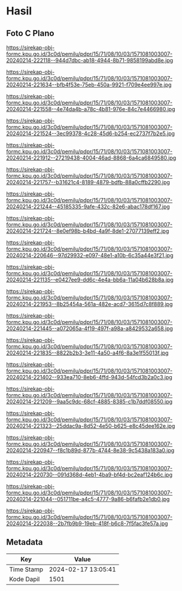 # Hasil

## Foto C Plano

https://sirekap-obj-formc.kpu.go.id/3c0d/pemilu/pdpr/15/71/08/10/03/1571081003007-20240214-222118--944d7dbc-ab18-4944-8b71-9858199abd8e.jpg

https://sirekap-obj-formc.kpu.go.id/3c0d/pemilu/pdpr/15/71/08/10/03/1571081003007-20240214-221634--bfb4f53e-75eb-450a-9921-f709e4ee997e.jpg

https://sirekap-obj-formc.kpu.go.id/3c0d/pemilu/pdpr/15/71/08/10/03/1571081003007-20240214-221558--4e74da4b-a78c-4b81-976e-84c7e4466980.jpg

https://sirekap-obj-formc.kpu.go.id/3c0d/pemilu/pdpr/15/71/08/10/03/1571081003007-20240214-221524--3ec99378-4c28-45d6-b254-ec2737f7b2e5.jpg

https://sirekap-obj-formc.kpu.go.id/3c0d/pemilu/pdpr/15/71/08/10/03/1571081003007-20240214-221912--27219438-4004-46ad-8868-6a4ca6849580.jpg

https://sirekap-obj-formc.kpu.go.id/3c0d/pemilu/pdpr/15/71/08/10/03/1571081003007-20240214-221757--b31621c4-8189-4879-bdfb-88a0cffb2290.jpg

https://sirekap-obj-formc.kpu.go.id/3c0d/pemilu/pdpr/15/71/08/10/03/1571081003007-20240214-221244--45185335-9afe-432c-82e6-abac178df167.jpg

https://sirekap-obj-formc.kpu.go.id/3c0d/pemilu/pdpr/15/71/08/10/03/1571081003007-20240214-221724--8e0ef98b-b4bd-4a9f-8de1-27077139eff2.jpg

https://sirekap-obj-formc.kpu.go.id/3c0d/pemilu/pdpr/15/71/08/10/03/1571081003007-20240214-220646--97d29932-e097-48e1-a10b-6c35a44e3f21.jpg

https://sirekap-obj-formc.kpu.go.id/3c0d/pemilu/pdpr/15/71/08/10/03/1571081003007-20240214-221135--e0427ee9-dd6c-4e4a-bb6a-11a04b628b8a.jpg

https://sirekap-obj-formc.kpu.go.id/3c0d/pemilu/pdpr/15/71/08/10/03/1571081003007-20240214-221953--8b25454a-561a-482e-acd7-3615d7c8f889.jpg

https://sirekap-obj-formc.kpu.go.id/3c0d/pemilu/pdpr/15/71/08/10/03/1571081003007-20240214-221445--a072065a-4f19-497f-a98a-a8429532a658.jpg

https://sirekap-obj-formc.kpu.go.id/3c0d/pemilu/pdpr/15/71/08/10/03/1571081003007-20240214-221835--8822b2b3-3e11-4a50-a4f6-8a3e1f55013f.jpg

https://sirekap-obj-formc.kpu.go.id/3c0d/pemilu/pdpr/15/71/08/10/03/1571081003007-20240214-221402--933ea710-8eb6-4ffd-943d-54fcd3b2a0c3.jpg

https://sirekap-obj-formc.kpu.go.id/3c0d/pemilu/pdpr/15/71/08/10/03/1571081003007-20240214-221209--9aa5c9dc-68cf-4885-8385-c1b7ddf08550.jpg

https://sirekap-obj-formc.kpu.go.id/3c0d/pemilu/pdpr/15/71/08/10/03/1571081003007-20240214-221323--25ddac9a-8d52-4e50-b625-e8c45dee162e.jpg

https://sirekap-obj-formc.kpu.go.id/3c0d/pemilu/pdpr/15/71/08/10/03/1571081003007-20240214-220947--f8c1b89d-877b-4744-8e38-9c5438a183a0.jpg

https://sirekap-obj-formc.kpu.go.id/3c0d/pemilu/pdpr/15/71/08/10/03/1571081003007-20240214-220730--091d368d-4eb1-4ba9-bf4d-bc2eaf124b6c.jpg

https://sirekap-obj-formc.kpu.go.id/3c0d/pemilu/pdpr/15/71/08/10/03/1571081003007-20240214-221044--051711be-a4c5-4777-9a86-b6fafb2e1db0.jpg

https://sirekap-obj-formc.kpu.go.id/3c0d/pemilu/pdpr/15/71/08/10/03/1571081003007-20240214-222038--2b7fb9b9-19eb-418f-b6c8-7f5fac3fe57a.jpg


## Metadata

| Key        | Value               |
| ---------- | ------------------- |
| Time Stamp | 2024-02-17 13:05:41 |
| Kode Dapil | 1501                |



